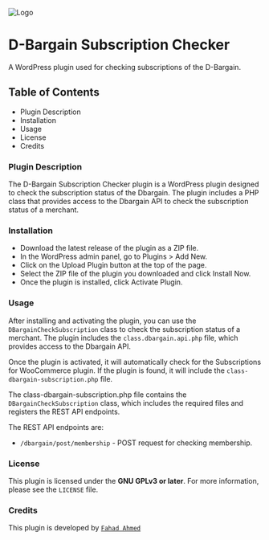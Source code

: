![Logo](https://d-bargain.com/wp-content/uploads/2022/12/final-logo-original-150x150.png)

# D-Bargain Subscription Checker

A WordPress plugin used for checking subscriptions of the D-Bargain.


## Table of Contents

- Plugin Description
- Installation
- Usage
- License
- Credits


### Plugin Description

The D-Bargain Subscription Checker plugin is a WordPress plugin designed to check the subscription status of the Dbargain. The plugin includes a PHP class that provides access to the Dbargain API to check the subscription status of a merchant.

### Installation

- Download the latest release of the plugin as a ZIP file.
- In the WordPress admin panel, go to Plugins > Add New.
- Click on the Upload Plugin button at the top of the page.
- Select the ZIP file of the plugin you downloaded and click Install Now.
- Once the plugin is installed, click Activate Plugin.



### Usage

After installing and activating the plugin, you can use the `DBargainCheckSubscription` class to check the subscription status of a merchant. The plugin includes the `class.dbargain.api.php` file, which provides access to the Dbargain API.

Once the plugin is activated, it will automatically check for the Subscriptions for WooCommerce plugin. If the plugin is found, it will include the `class-dbargain-subscription.php` file.

The class-dbargain-subscription.php file contains the `DBargainCheckSubscription` class, which includes the required files and registers the REST API endpoints.

The REST API endpoints are:

- `/dbargain/post/membership` - POST request for checking membership.

### License

This plugin is licensed under the **GNU GPLv3 or later**. For more information, please see the `LICENSE` file.

### Credits

This plugin is developed by [``Fahad Ahmed``](https://www.linkedin.com/in/fahad-ahmed-optimist/)

